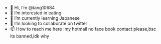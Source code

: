 - 👋 Hi, I’m @tang10684
- 👀 I’m interested in eating
- 🌱 I’m currently learning Japanese
- 💞️ I’m looking to collaborate on twitter
- 📫 How to reach me here :my hotmail
no face book contact please,bsc its banned,idk why
<!---
tang10684/tang10684 is a ✨ special ✨ repository because its `README.md` (this file) appears on your GitHub profile.
You can click the Preview link to take a look at your changes.
--->

